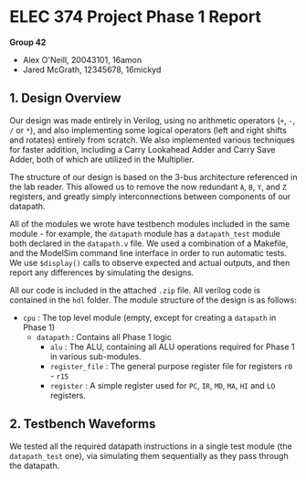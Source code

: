 # ELEC 374 Project Phase 1 Report

**Group 42**

- Alex O'Neill, 20043101, 16amon
- Jared McGrath, 12345678, 16mickyd

## 1. Design Overview

Our design was made entirely in Verilog, using no arithmetic operators (`+`, `-`, `/` or `*`), and also implementing some logical operators (left and right shifts and rotates) entirely from scratch. We also implemented various techniques for faster addition, including a Carry Lookahead Adder and Carry Save Adder, both of which are utilized in the Multiplier.

The structure of our design is based on the 3-bus architecture referenced in the lab reader. This allowed us to remove the now redundant `A`, `B`, `Y`, and `Z` registers, and greatly simply interconnections between components of our datapath.

All of the modules we wrote have testbench modules included in the same module - for example, the `datapath` module has a `datapath_test` module both declared in the `datapath.v` file. We used a combination of a Makefile, and the ModelSim command line interface in order to run automatic tests. We use `$display()` calls to observe expected and actual outputs, and then report any differences by simulating the designs.

All our code is included in the attached `.zip` file. All verilog code is contained in the `hdl` folder. The module structure of the design is as follows:

- `cpu` : The top level module (empty, except for creating a `datapath` in Phase 1)
    - `datapath` : Contains all Phase 1 logic
	    - `alu` : The ALU, containing all ALU operations required for Phase 1 in various sub-modules.
		- `register_file` : The general purpose register file for registers `r0` - `r15`
		- `register` : A simple register used for `PC`, `IR`, `MD`, `MA`, `HI` and `LO` registers.

## 2. Testbench Waveforms

We tested all the required datapath instructions in a single test module (the `datapath_test` one), via simulating them sequentially as they pass through the datapath.
